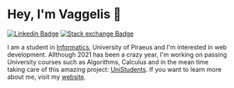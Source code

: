 # Hey, I'm Vaggelis 👋

[![Linkedin Badge](https://img.shields.io/badge/-VaggelisManousakis-blue?style=flat-square&logo=Linkedin&logoColor=white&link=https://www.linkedin.com/in/manousakisvaggelis/)](https://www.linkedin.com/in/manousakisvaggelis/)  [![Stack exchange Badge](https://img.shields.io/badge/-VaggelisManousakis-black?style=flat-square&logo=stackoverflow&Color=#F58025&link=)]()

I am a student in [Informatics](http://www.cs.unipi.gr/index.php?), University of Piraeus and I'm interested in web development. Allthough 2021 has been a crazy year, I'm working on passing University courses such as Algorithms, Calculus and in the mean time taking care of this amazing project: [UniStudents](https://unistudents.gr/). If you want to learn more about me, visit my [website](https://manousakisvaggelis.com).
